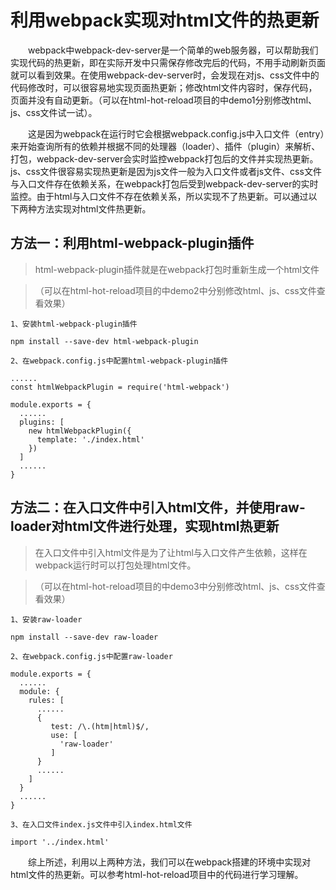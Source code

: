 # 利用webpack实现对html文件的热更新

&emsp;&emsp;webpack中webpack-dev-server是一个简单的web服务器，可以帮助我们实现代码的热更新，即在实际开发中只需保存修改完后的代码，不用手动刷新页面就可以看到效果。在使用webpack-dev-server时，会发现在对js、css文件中的代码修改时，可以很容易地实现页面热更新；修改html文件内容时，保存代码，页面并没有自动更新。（可以在html-hot-reload项目的中demo1分别修改html、js、css文件试一试）。

&emsp;&emsp;这是因为webpack在运行时它会根据webpack.config.js中入口文件（entry）来开始查询所有的依赖并根据不同的处理器（loader）、插件（plugin）来解析、打包，webpack-dev-server会实时监控webpack打包后的文件并实现热更新。js、css文件很容易实现热更新是因为js文件一般为入口文件或者js文件、css文件与入口文件存在依赖关系，在webpack打包后受到webpack-dev-server的实时监控。由于html与入口文件不存在依赖关系，所以实现不了热更新。可以通过以下两种方法实现对html文件热更新。

## 方法一：利用html-webpack-plugin插件

> html-webpack-plugin插件就是在webpack打包时重新生成一个html文件

> （可以在html-hot-reload项目的中demo2中分别修改html、js、css文件查看效果）

```
1、安装html-webpack-plugin插件

npm install --save-dev html-webpack-plugin

2、在webpack.config.js中配置html-webpack-plugin插件

......
const htmlWebpackPlugin = require('html-webpack')

module.exports = {
  ......
  plugins: [
    new htmlWebpackPlugin({
      template: './index.html'
    })
  ]
  ......
}
```

## 方法二：在入口文件中引入html文件，并使用raw-loader对html文件进行处理，实现html热更新

> 在入口文件中引入html文件是为了让html与入口文件产生依赖，这样在webpack运行时可以打包处理html文件。

> （可以在html-hot-reload项目的中demo3中分别修改html、js、css文件查看效果）

```
1、安装raw-loader

npm install --save-dev raw-loader

2、在webpack.config.js中配置raw-loader

module.exports = {
  ......
  module: {
    rules: [
      ......
      {
         test: /\.(htm|html)$/,
         use: [
           'raw-loader'
         ]
      }
      ......
    ]
  }
  ......
}

3、在入口文件index.js文件中引入index.html文件

import '../index.html'
```

&emsp;&emsp;综上所述，利用以上两种方法，我们可以在webpack搭建的环境中实现对html文件的热更新。可以参考html-hot-reload项目中的代码进行学习理解。
